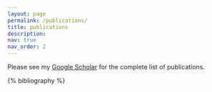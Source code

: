 ```yaml
---
layout: page
permalink: /publications/
title: publications
description:
nav: true
nav_order: 2
---
```


Please see my [Google Scholar](https://scholar.google.com/citations?user=y5sZgJQAAAAJ) for the complete list of publications.

<!-- _pages/publications.md -->
<div class="publications">
{% bibliography %}
</div>
